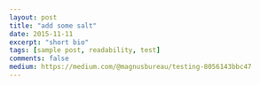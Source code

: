 ```yaml
---
layout: post
title: "add some salt"
date: 2015-11-11
excerpt: "short bio"
tags: [sample post, readability, test]
comments: false
medium: https://medium.com/@magnusbureau/testing-8056143bbc47
---
```

